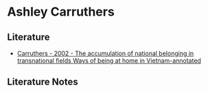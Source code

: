 # Ashley Carruthers

## Literature 
- [Carruthers - 2002 - The accumulation of national belonging in transnational fields Ways of being at home in Vietnam-annotated](Attachments/PDFs/Carruthers%20-%202002%20-%20The%20accumulation%20of%20national%20belonging%20in%20transnational%20fields%20Ways%20of%20being%20at%20home%20in%20Vietnam-annotated.pdf)

## Literature Notes

